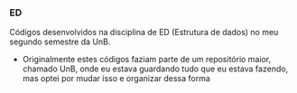 ### ED

Códigos desenvolvidos na disciplina de ED (Estrutura de dados) no meu segundo semestre da UnB.

* Originalmente estes códigos faziam parte de um repositório maior, chamado UnB, onde eu estava guardando tudo que eu estava fazendo, mas optei por mudar isso e organizar dessa forma
